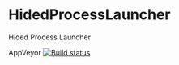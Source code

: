 # HidedProcessLauncher
Hided Process Launcher

AppVeyor
[![Build status](https://ci.appveyor.com/api/projects/status/amxdtdwuhjj48y8h/branch/master?svg=true)](https://ci.appveyor.com/project/kabestrus/hidedprocesslauncher/branch/master)

